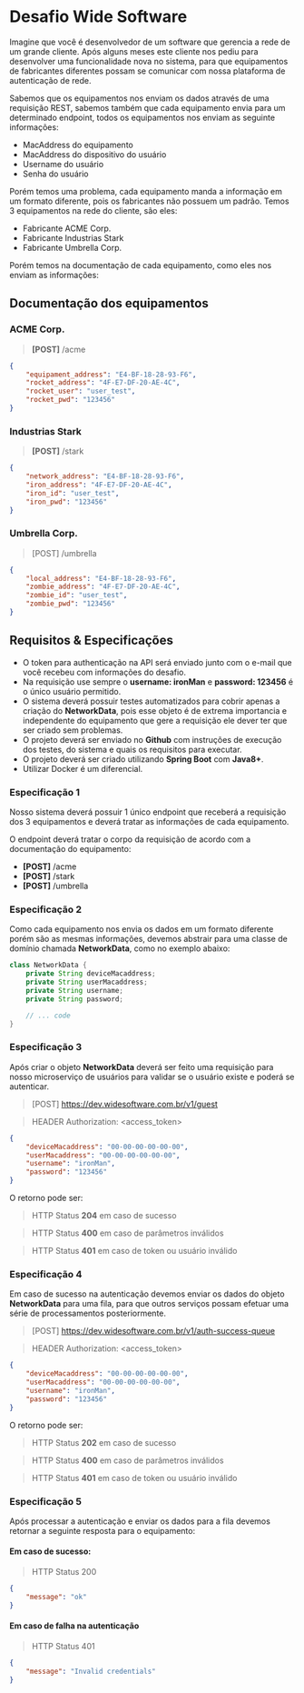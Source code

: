 # Desafio Wide Software

Imagine que você é desenvolvedor de um software que gerencia a rede de um grande cliente. Após alguns meses este cliente nos pediu para desenvolver uma funcionalidade nova no sistema, para que equipamentos de fabricantes diferentes possam se comunicar com nossa plataforma de autenticação de rede.

Sabemos que os equipamentos nos enviam os dados através de uma requisição REST, sabemos também que cada equipamento envia para um determinado endpoint, todos os equipamentos nos enviam as seguinte informações:

- MacAddress do equipamento
- MacAddress do dispositivo do usuário
- Username do usuário
- Senha do usuário

Porém temos uma problema, cada equipamento manda a informação em um formato diferente, pois os fabricantes não possuem um padrão. Temos 3 equipamentos na rede do cliente, são eles:

- Fabricante ACME Corp.
- Fabricante Industrias Stark
- Fabricante Umbrella Corp.

Porém temos na documentação de cada equipamento, como eles nos enviam as informações:

## Documentação dos equipamentos

### ACME Corp.

> **[POST]** /acme
```json
{
    "equipament_address": "E4-BF-18-28-93-F6",
    "rocket_address": "4F-E7-DF-20-AE-4C",
    "rocket_user": "user_test",
    "rocket_pwd": "123456"
}
```

### Industrias Stark

> **[POST]** /stark
```json
{
    "network_address": "E4-BF-18-28-93-F6",
    "iron_address": "4F-E7-DF-20-AE-4C",
    "iron_id": "user_test",
    "iron_pwd": "123456"
}
```

### Umbrella Corp.

> [POST] /umbrella
```json
{
    "local_address": "E4-BF-18-28-93-F6",
    "zombie_address": "4F-E7-DF-20-AE-4C",
    "zombie_id": "user_test",
    "zombie_pwd": "123456"
}
```

## Requisitos & Especificações

* O token para authenticação na API será enviado junto com o e-mail que você recebeu com informações do desafio.
* Na requisição use sempre o **username: ironMan** e **password: 123456** é o único usuário permitido.
* O sistema deverá possuir testes automatizados para cobrir apenas a criação do **NetworkData**, pois esse objeto é de extrema importancia e independente do equipamento que gere a requisição ele dever ter que ser criado sem problemas.
* O projeto deverá ser enviado no **Github** com instruções de execução dos testes, do sistema e quais os requisitos para executar.
* O projeto deverá ser criado utilizando **Spring Boot** com **Java8+**.
* Utilizar Docker é um diferencial.

### Especificação 1
Nosso sistema deverá possuir 1 único endpoint que receberá a requisição dos 3 equipamentos e deverá tratar as informações de cada equipamento.

O endpoint deverá tratar o corpo da requisição de acordo com a documentação do equipamento:

 - **[POST]** /acme
 - **[POST]** /stark
 - **[POST]** /umbrella

### Especificação 2
Como cada equipamento nos envia os dados em um formato diferente porém são as mesmas informações, devemos abstrair para uma classe de domínio chamada **NetworkData**, como no exemplo abaixo:

```java
class NetworkData {
    private String deviceMacaddress;
    private String userMacaddress;
    private String username;
    private String password;

    // ... code
}
```

### Especificação 3
Após criar o objeto **NetworkData** deverá  ser feito uma requisição para nosso microserviço de usuários para validar se o usuário existe e poderá se autenticar.

> [POST] https://dev.widesoftware.com.br/v1/guest

> HEADER Authorization: <access_token>
```json 
{
    "deviceMacaddress": "00-00-00-00-00-00",
    "userMacaddress": "00-00-00-00-00-00",
    "username": "ironMan",
    "password": "123456"
}
```
O retorno pode ser:

> HTTP Status **204** em caso de sucesso

> HTTP Status **400** em caso de parâmetros inválidos

> HTTP Status **401** em caso de token ou usuário inválido

### Especificação 4
Em caso de sucesso na autenticação devemos enviar os dados do objeto **NetworkData** para uma fila, para que outros serviços possam efetuar uma série de processamentos posteriormente.

> [POST] https://dev.widesoftware.com.br/v1/auth-success-queue

> HEADER Authorization: <access_token>
```json 
{
    "deviceMacaddress": "00-00-00-00-00-00",
    "userMacaddress": "00-00-00-00-00-00",
    "username": "ironMan",
    "password": "123456"
}
```

O retorno pode ser:

> HTTP Status **202** em caso de sucesso

> HTTP Status **400** em caso de parâmetros inválidos

> HTTP Status **401** em caso de token ou usuário inválido

### Especificação 5
Após processar a autenticação e enviar os dados para a fila devemos retornar a seguinte resposta para o equipamento:

#### Em caso de sucesso:
> HTTP Status 200
```json
{
    "message": "ok"
}
```
#### Em caso de falha na autenticação
> HTTP Status 401
```json
{
    "message": "Invalid credentials"
}
```